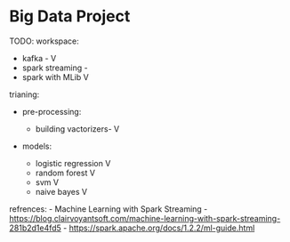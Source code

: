 # Big Data Project
TODO:
workspace:
  - kafka - V
  - spark streaming -
  - spark with MLib V

trianing:
  - pre-processing:
    - building vactorizers- V
  
  - models:
      - logistic regression V
      - random forest V
      - svm V
      - naive bayes V
      
refrences:
    - Machine Learning with Spark Streaming - https://blog.clairvoyantsoft.com/machine-learning-with-spark-streaming-281b2d1e4fd5
    - https://spark.apache.org/docs/1.2.2/ml-guide.html
